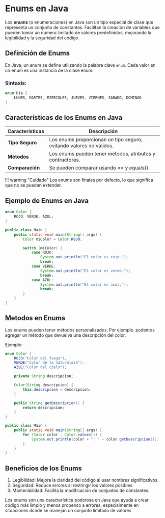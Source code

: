 # Enums en Java

Los **enums** (o enumeraciones) en Java son un tipo especial de clase que representa un conjunto de constantes. Facilitan la creación de variables que pueden tomar un número limitado de valores predefinidos, mejorando la legibilidad y la seguridad del código.

## Definición de Enums
En Java, un enum se define utilizando la palabra clave `enum`. Cada valor en un enum es una instancia de la clase enum.

### Sintaxis:
```java
enum Dia {
    LUNES, MARTES, MIERCOLES, JUEVES, VIERNES, SABADO, DOMINGO
}
```

## Características de los Enums en Java
| Características | Descripción |
|-----------------|-------------|
| **Tipo Seguro** | Los enums proporcionan un tipo seguro, evitando valores no válidos. |
| **Métodos** | Los enums pueden tener métodos, atributos y contructores. |
| **Comparación** | Se pueden comparar usando == y equals(). |

!!! warning "Cuidado" 
    Los enums son finales por defecto, lo que significa que no se pueden extender.

## Ejemplo de Enums en Java
```java
enum Color {
    ROJO, VERDE, AZUL;
}

public class Main {
    public static void main(String[] args) {
        Color miColor = Color.ROJO;

        switch (miColor) {
            case ROJO:
                System.out.println("El color es rojo.");
                break;
            case VERDE:
                System.out.println("El color es verde.");
                break;
            case AZUL:
                System.out.println("El color es azul.");
                break;
        }
    }
}
```

## Metodos en Enums
Los enums pueden tener métodos personalizados. Por ejemplo, podemos agregar un método que devuelva una descripción del color.

Ejemplo:
```java
enum Color {
    ROJO("Color del fuego"),
    VERDE("Color de la naturaleza"),
    AZUL("Color del cielo");

    private String descripcion;

    Color(String descripcion) {
        this.descripcion = descripcion;
    }

    public String getDescripcion() {
        return descripcion;
    }
}

public class Main {
    public static void main(String[] args) {
        for (Color color : Color.values()) {
            System.out.println(color + ": " + color.getDescripcion());
        }
    }
}
```

## Beneficios de los Enums
1. Legibilidad: Mejora la claridad del código al usar nombres significativos. 
2. Seguridad: Reduce errores al restringir los valores posibles. 
3. Mantenibilidad: Facilita la modificación de conjuntos de constantes.

Los enums son una característica poderosa en Java que ayuda a crear código más limpio y menos propenso a errores, especialmente en situaciones donde se manejan un conjunto limitado de valores.